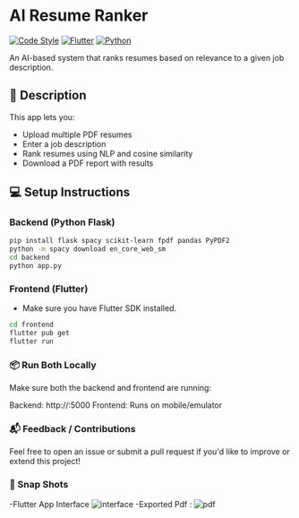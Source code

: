 # AI Resume Ranker

[![Code Style](https://img.shields.io/badge/code%20style-black-000000.svg )](https://github.com/psf/black )
[![Flutter](https://img.shields.io/badge/Flutter-%2302569B.svg?style=for-the-badge&logo=flutter&logoColor=white )](https://flutter.dev/ )
[![Python](https://img.shields.io/badge/Python-3.10-blue.svg )](https://www.python.org/ )

An AI-based system that ranks resumes based on relevance to a given job description.

## 🧾 Description

This app lets you:
- Upload multiple PDF resumes
- Enter a job description
- Rank resumes using NLP and cosine similarity
- Download a PDF report with results

## 💻 Setup Instructions

### Backend (Python Flask)

```bash
pip install flask spacy scikit-learn fpdf pandas PyPDF2
python -m spacy download en_core_web_sm
cd backend
python app.py
```
### Frontend (Flutter)
- Make sure you have Flutter SDK installed. 
```bash
cd frontend
flutter pub get
flutter run
```
### 📦 Run Both Locally
Make sure both the backend and frontend are running:

Backend: http://<Your System Ip Address>:5000
Frontend: Runs on mobile/emulator

### 📬 Feedback / Contributions
Feel free to open an issue or submit a pull request if you'd like to improve or extend this project!

### 📸 Snap Shots
-Flutter App Interface
![interface](https://github.com/user-attachments/assets/3992ff25-28a4-48b9-b174-dd957b63a79e)
-Exported Pdf :
![pdf](https://github.com/user-attachments/assets/25b01898-efff-4c1d-93ef-b98d738ec88b)

